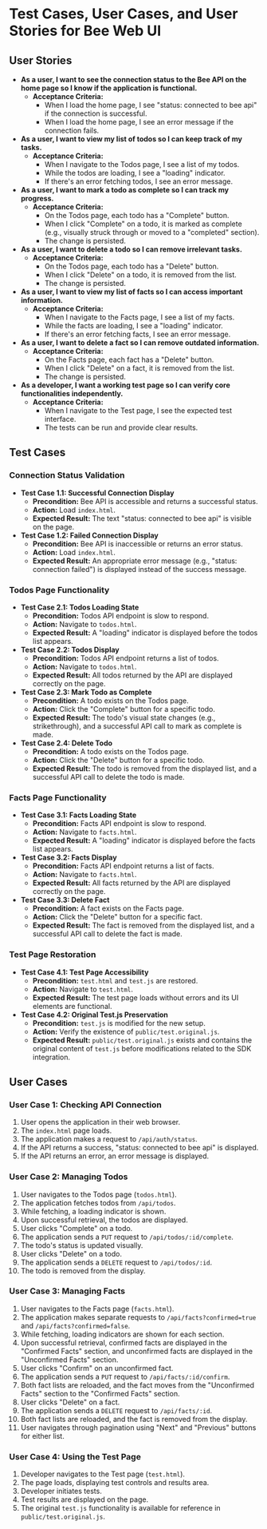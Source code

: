 # Test Cases, User Cases, and User Stories for Bee Web UI

## User Stories

*   **As a user, I want to see the connection status to the Bee API on the home page so I know if the application is functional.**
    *   **Acceptance Criteria:**
        *   When I load the home page, I see "status: connected to bee api" if the connection is successful.
        *   When I load the home page, I see an error message if the connection fails.
*   **As a user, I want to view my list of todos so I can keep track of my tasks.**
    *   **Acceptance Criteria:**
        *   When I navigate to the Todos page, I see a list of my todos.
        *   While the todos are loading, I see a "loading" indicator.
        *   If there's an error fetching todos, I see an error message.
*   **As a user, I want to mark a todo as complete so I can track my progress.**
    *   **Acceptance Criteria:**
        *   On the Todos page, each todo has a "Complete" button.
        *   When I click "Complete" on a todo, it is marked as complete (e.g., visually struck through or moved to a "completed" section).
        *   The change is persisted.
*   **As a user, I want to delete a todo so I can remove irrelevant tasks.**
    *   **Acceptance Criteria:**
        *   On the Todos page, each todo has a "Delete" button.
        *   When I click "Delete" on a todo, it is removed from the list.
        *   The change is persisted.
*   **As a user, I want to view my list of facts so I can access important information.**
    *   **Acceptance Criteria:**
        *   When I navigate to the Facts page, I see a list of my facts.
        *   While the facts are loading, I see a "loading" indicator.
        *   If there's an error fetching facts, I see an error message.
*   **As a user, I want to delete a fact so I can remove outdated information.**
    *   **Acceptance Criteria:**
        *   On the Facts page, each fact has a "Delete" button.
        *   When I click "Delete" on a fact, it is removed from the list.
        *   The change is persisted.
*   **As a developer, I want a working test page so I can verify core functionalities independently.**
    *   **Acceptance Criteria:**
        *   When I navigate to the Test page, I see the expected test interface.
        *   The tests can be run and provide clear results.

## Test Cases

### Connection Status Validation

*   **Test Case 1.1: Successful Connection Display**
    *   **Precondition:** Bee API is accessible and returns a successful status.
    *   **Action:** Load `index.html`.
    *   **Expected Result:** The text "status: connected to bee api" is visible on the page.
*   **Test Case 1.2: Failed Connection Display**
    *   **Precondition:** Bee API is inaccessible or returns an error status.
    *   **Action:** Load `index.html`.
    *   **Expected Result:** An appropriate error message (e.g., "status: connection failed") is displayed instead of the success message.

### Todos Page Functionality

*   **Test Case 2.1: Todos Loading State**
    *   **Precondition:** Todos API endpoint is slow to respond.
    *   **Action:** Navigate to `todos.html`.
    *   **Expected Result:** A "loading" indicator is displayed before the todos list appears.
*   **Test Case 2.2: Todos Display**
    *   **Precondition:** Todos API endpoint returns a list of todos.
    *   **Action:** Navigate to `todos.html`.
    *   **Expected Result:** All todos returned by the API are displayed correctly on the page.
*   **Test Case 2.3: Mark Todo as Complete**
    *   **Precondition:** A todo exists on the Todos page.
    *   **Action:** Click the "Complete" button for a specific todo.
    *   **Expected Result:** The todo's visual state changes (e.g., strikethrough), and a successful API call to mark as complete is made.
*   **Test Case 2.4: Delete Todo**
    *   **Precondition:** A todo exists on the Todos page.
    *   **Action:** Click the "Delete" button for a specific todo.
    *   **Expected Result:** The todo is removed from the displayed list, and a successful API call to delete the todo is made.

### Facts Page Functionality

*   **Test Case 3.1: Facts Loading State**
    *   **Precondition:** Facts API endpoint is slow to respond.
    *   **Action:** Navigate to `facts.html`.
    *   **Expected Result:** A "loading" indicator is displayed before the facts list appears.
*   **Test Case 3.2: Facts Display**
    *   **Precondition:** Facts API endpoint returns a list of facts.
    *   **Action:** Navigate to `facts.html`.
    *   **Expected Result:** All facts returned by the API are displayed correctly on the page.
*   **Test Case 3.3: Delete Fact**
    *   **Precondition:** A fact exists on the Facts page.
    *   **Action:** Click the "Delete" button for a specific fact.
    *   **Expected Result:** The fact is removed from the displayed list, and a successful API call to delete the fact is made.

### Test Page Restoration

*   **Test Case 4.1: Test Page Accessibility**
    *   **Precondition:** `test.html` and `test.js` are restored.
    *   **Action:** Navigate to `test.html`.
    *   **Expected Result:** The test page loads without errors and its UI elements are functional.
*   **Test Case 4.2: Original Test.js Preservation**
    *   **Precondition:** `test.js` is modified for the new setup.
    *   **Action:** Verify the existence of `public/test.original.js`.
    *   **Expected Result:** `public/test.original.js` exists and contains the original content of `test.js` before modifications related to the SDK integration.

## User Cases

### User Case 1: Checking API Connection

1.  User opens the application in their web browser.
2.  The `index.html` page loads.
3.  The application makes a request to `/api/auth/status`.
4.  If the API returns a success, "status: connected to bee api" is displayed.
5.  If the API returns an error, an error message is displayed.

### User Case 2: Managing Todos

1.  User navigates to the Todos page (`todos.html`).
2.  The application fetches todos from `/api/todos`.
3.  While fetching, a loading indicator is shown.
4.  Upon successful retrieval, the todos are displayed.
5.  User clicks "Complete" on a todo.
6.  The application sends a `PUT` request to `/api/todos/:id/complete`.
7.  The todo's status is updated visually.
8.  User clicks "Delete" on a todo.
9.  The application sends a `DELETE` request to `/api/todos/:id`.
10. The todo is removed from the display.

### User Case 3: Managing Facts

1.  User navigates to the Facts page (`facts.html`).
2.  The application makes separate requests to `/api/facts?confirmed=true` and `/api/facts?confirmed=false`.
3.  While fetching, loading indicators are shown for each section.
4.  Upon successful retrieval, confirmed facts are displayed in the "Confirmed Facts" section, and unconfirmed facts are displayed in the "Unconfirmed Facts" section.
5.  User clicks "Confirm" on an unconfirmed fact.
6.  The application sends a `PUT` request to `/api/facts/:id/confirm`.
7.  Both fact lists are reloaded, and the fact moves from the "Unconfirmed Facts" section to the "Confirmed Facts" section.
8.  User clicks "Delete" on a fact.
9.  The application sends a `DELETE` request to `/api/facts/:id`.
10. Both fact lists are reloaded, and the fact is removed from the display.
11. User navigates through pagination using "Next" and "Previous" buttons for either list.

### User Case 4: Using the Test Page

1.  Developer navigates to the Test page (`test.html`).
2.  The page loads, displaying test controls and results area.
3.  Developer initiates tests.
4.  Test results are displayed on the page.
5.  The original `test.js` functionality is available for reference in `public/test.original.js`.